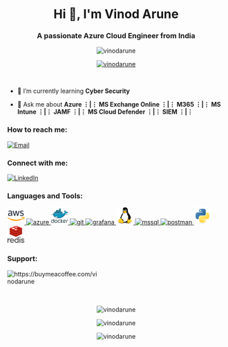 <h1 align="center">Hi 👋, I'm Vinod Arune</h1>
<h3 align="center">A passionate Azure Cloud Engineer from India</h3>

<p align="center">
  <img src="https://komarev.com/ghpvc/?username=vinodarune&label=Profile%20views&color=0e75b6&style=flat" alt="vinodarune" />
</p>

<p align="center">
  <a href="https://github.com/ryo-ma/github-profile-trophy">
    <img src="https://github-profile-trophy.vercel.app/?username=vinodarune" alt="vinodarune" />
  </a>
</p>

<p align="center">
  <a href="https://twitter.com/" target="blank">
    <img src="https://img.shields.io/twitter/follow/?logo=twitter&style=for-the-badge" alt="" />
  </a>
</p>

- 🌱 I’m currently learning **Cyber Security**

- 💬 Ask me about **Azure ⋮|⋮ MS Exchange Online ⋮|⋮ M365 ⋮|⋮ MS Intune ⋮|⋮ JAMF ⋮|⋮ MS Cloud Defender ⋮|⋮ SIEM ⋮|⋮**

<h3 align="left">How to reach me:</h3>
<p align="left">
  <a href="mailto:vinod.arune0@hotmail.com">
    <img src="https://www.vectorlogo.zone/logos/gmail/gmail-icon.svg" alt="Email" width="40" height="40"/>
  </a>
</p>

<h3 align="left">Connect with me:</h3>
<p align="left">
  <a href="https://www.linkedin.com/in/vinod-b-arune/" target="_blank">
    <img src="https://www.vectorlogo.zone/logos/linkedin/linkedin-icon.svg" alt="LinkedIn" width="40" height="40"/>
  </a>
</p>

<h3 align="left">Languages and Tools:</h3>
<p align="left">
  <a href="https://aws.amazon.com" target="_blank" rel="noreferrer">
    <img src="https://raw.githubusercontent.com/devicons/devicon/master/icons/amazonwebservices/amazonwebservices-original-wordmark.svg" alt="aws" width="40" height="40"/>
  </a>
  <a href="https://azure.microsoft.com/en-in/" target="_blank" rel="noreferrer">
    <img src="https://www.vectorlogo.zone/logos/microsoft_azure/microsoft_azure-icon.svg" alt="azure" width="40" height="40"/>
  </a>
  <a href="https://www.docker.com/" target="_blank" rel="noreferrer">
    <img src="https://raw.githubusercontent.com/devicons/devicon/master/icons/docker/docker-original-wordmark.svg" alt="docker" width="40" height="40"/>
  </a>
  <a href="https://git-scm.com/" target="_blank" rel="noreferrer">
    <img src="https://www.vectorlogo.zone/logos/git-scm/git-scm-icon.svg" alt="git" width="40" height="40"/>
  </a>
  <a href="https://grafana.com" target="_blank" rel="noreferrer">
    <img src="https://www.vectorlogo.zone/logos/grafana/grafana-icon.svg" alt="grafana" width="40" height="40"/>
  </a>
  <a href="https://www.linux.org/" target="_blank" rel="noreferrer">
    <img src="https://raw.githubusercontent.com/devicons/devicon/master/icons/linux/linux-original.svg" alt="linux" width="40" height="40"/>
  </a>
  <a href="https://www.microsoft.com/en-us/sql-server" target="_blank" rel="noreferrer">
    <img src="https://www.svgrepo.com/show/303229/microsoft-sql-server-logo.svg" alt="mssql" width="40" height="40"/>
  </a>
  <a href="https://postman.com" target="_blank" rel="noreferrer">
    <img src="https://www.vectorlogo.zone/logos/getpostman/getpostman-icon.svg" alt="postman" width="40" height="40"/>
  </a>
  <a href="https://www.python.org" target="_blank" rel="noreferrer">
    <img src="https://raw.githubusercontent.com/devicons/devicon/master/icons/python/python-original.svg" alt="python" width="40" height="40"/>
  </a>
  <a href="https://redis.io" target="_blank" rel="noreferrer">
    <img src="https://raw.githubusercontent.com/devicons/devicon/master/icons/redis/redis-original-wordmark.svg" alt="redis" width="40" height="40"/>
  </a>
</p>

<h3 align="left">Support:</h3>
<p>
  <a href="https://www.buymeacoffee.com/vinodarune">
    <img align="left" src="https://cdn.buymeacoffee.com/buttons/v2/default-yellow.png" height="50" width="210" alt="https://buymeacoffee.com/vinodarune" />
  </a>
</p><br><br><br><br>

<p align="Center">
  <img src="https://github-readme-stats.vercel.app/api/top-langs?username=vinodarune&show_icons=true&locale=en&layout=compact" alt="vinodarune" />
</p>

<p align="center">
  <img src="https://github-readme-stats.vercel.app/api?username=vinodarune&show_icons=true&locale=en" alt="vinodarune" />
</p>

<p align="center">
  <img src="https://github-readme-streak-stats.herokuapp.com/?user=vinodarune&" alt="vinodarune" />
</p>
